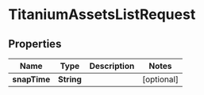 

# TitaniumAssetsListRequest


## Properties

| Name | Type | Description | Notes |
|------------ | ------------- | ------------- | -------------|
|**snapTime** | **String** |  |  [optional] |



